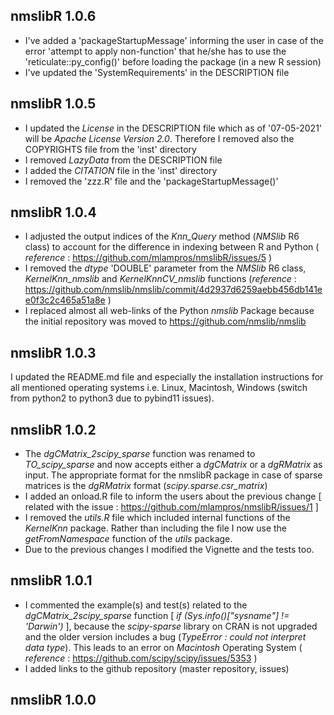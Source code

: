 
## nmslibR 1.0.6

* I've added a 'packageStartupMessage' informing the user in case of the error 'attempt to apply non-function' that he/she has to use the 'reticulate::py_config()' before loading the package (in a new R session)
* I've updated the 'SystemRequirements' in the DESCRIPTION file


## nmslibR 1.0.5

* I updated the *License* in the DESCRIPTION file which as of '07-05-2021' will be *Apache License Version 2.0*. Therefore I removed also the COPYRIGHTS file from the 'inst' directory
* I removed *LazyData* from the DESCRIPTION file
* I added the *CITATION* file in the 'inst' directory
* I removed the 'zzz.R' file and the 'packageStartupMessage()'


## nmslibR 1.0.4

* I adjusted the output indices of the *Knn_Query* method (*NMSlib* R6 class) to account for the difference in indexing between R and Python ( *reference* : https://github.com/mlampros/nmslibR/issues/5 )
* I removed the *dtype* 'DOUBLE' parameter from the *NMSlib* R6 class, *KernelKnn_nmslib* and  *KernelKnnCV_nmslib* functions (*reference* : https://github.com/nmslib/nmslib/commit/4d2937d6259aebb456db141ee0f3c2c465a51a8e )
* I replaced almost all web-links of the Python *nmslib* Package because the initial repository was moved to https://github.com/nmslib/nmslib


## nmslibR 1.0.3

I updated the README.md file and especially the installation instructions for all mentioned operating systems i.e. Linux, Macintosh, Windows (switch from python2 to python3 due to pybind11 issues).


## nmslibR 1.0.2

* The *dgCMatrix_2scipy_sparse* function was renamed to *TO_scipy_sparse* and now accepts either a *dgCMatrix* or a *dgRMatrix* as input. The appropriate format for the nmslibR package in case of sparse matrices is the *dgRMatrix* format (*scipy.sparse.csr_matrix*)
* I added an onload.R file to inform the users about the previous change [ related with the issue : https://github.com/mlampros/nmslibR/issues/1 ]
* I removed the *utils.R* file which included internal functions of the *KernelKnn* package. Rather than including the file I now use the *getFromNamespace* function of the *utils* package.
* Due to the previous changes I modified the Vignette and the tests too.


## nmslibR 1.0.1

* I commented the example(s) and test(s) related to the *dgCMatrix_2scipy_sparse* function [ *if (Sys.info()["sysname"] != 'Darwin')* ], because the *scipy-sparse* library on CRAN is not upgraded and the older version includes a bug (*TypeError : could not interpret data type*). This leads to an error on *Macintosh* Operating System ( *reference* : https://github.com/scipy/scipy/issues/5353 )
* I added links to the github repository (master repository, issues)


## nmslibR 1.0.0




